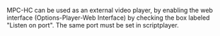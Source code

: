 MPC-HC can be used as an external video player, by enabling the web interface (Options-Player-Web Interface) by checking the box labeled "Listen on port". The same port must be set in scriptplayer.